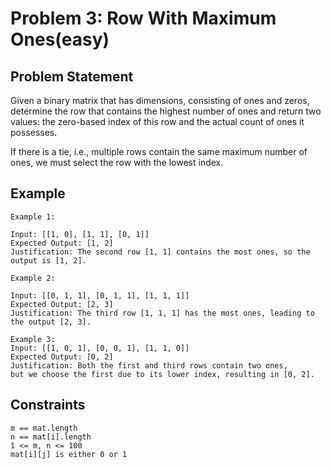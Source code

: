 # Problem 3: Row With Maximum Ones(easy)

## Problem Statement

Given a binary matrix that has dimensions, consisting of ones and zeros,
determine the row that contains the highest number of ones and return two
values: the zero-based index of this row and the actual count of ones it
possesses.

If there is a tie, i.e., multiple rows contain the same maximum number of ones,
we must select the row with the lowest index.

## Example

```text
Example 1:

Input: [[1, 0], [1, 1], [0, 1]]
Expected Output: [1, 2]
Justification: The second row [1, 1] contains the most ones, so the output is [1, 2].

Example 2:

Input: [[0, 1, 1], [0, 1, 1], [1, 1, 1]]
Expected Output: [2, 3]
Justification: The third row [1, 1, 1] has the most ones, leading to the output [2, 3].

Example 3:
Input: [[1, 0, 1], [0, 0, 1], [1, 1, 0]]
Expected Output: [0, 2]
Justification: Both the first and third rows contain two ones,
but we choose the first due to its lower index, resulting in [0, 2].

```

## Constraints

```text
m == mat.length
n == mat[i].length
1 <= m, n <= 100
mat[i][j] is either 0 or 1
```
